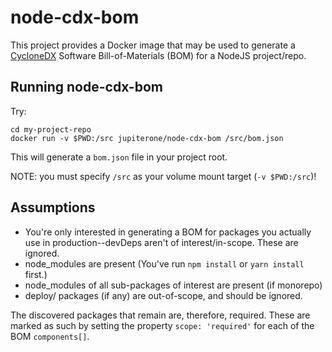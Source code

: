 # node-cdx-bom

This project provides a Docker image that may be used to generate a
[CycloneDX](https://cyclonedx.org) Software Bill-of-Materials (BOM) for a
NodeJS project/repo.

## Running node-cdx-bom

Try:

```
cd my-project-repo
docker run -v $PWD:/src jupiterone/node-cdx-bom /src/bom.json
```

This will generate a `bom.json` file in your project root.

NOTE: you must specify `/src` as your volume mount target (`-v $PWD:/src`)!

## Assumptions

* You're only interested in generating a BOM for packages you actually use in
  production--devDeps aren't of interest/in-scope.  These are ignored.
* node_modules are present (You've run `npm install` or `yarn install` first.)
* node_modules of all sub-packages of interest are present (if monorepo)
* deploy/ packages (if any) are out-of-scope, and should be ignored.

The discovered packages that remain are, therefore, required.  These are
marked as such by setting the property `scope: 'required'` for each of the
BOM `components[]`.
